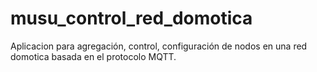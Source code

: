 # musu_control_red_domotica
Aplicacion para agregación, control, configuración de nodos en una red domotica basada en el protocolo MQTT. 
